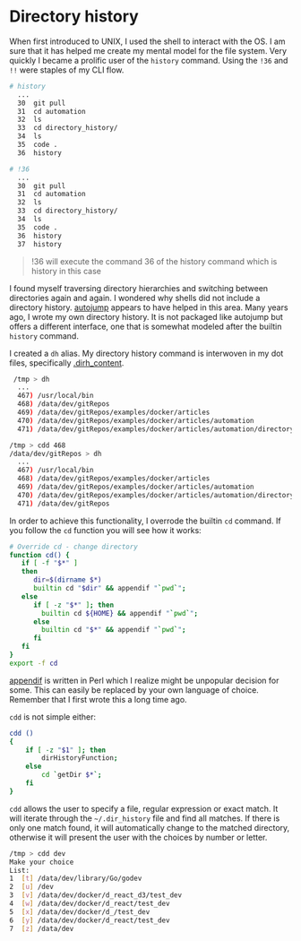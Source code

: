 # Directory history

When first introduced to UNIX, I used the shell to interact with the OS. I am sure that it has helped me create
my mental model for the file system. Very quickly I became a prolific user of the `history` command. Using the `!36` and `!!` were staples of my CLI flow.

```bash
# history
  ...
  30  git pull
  31  cd automation
  32  ls
  33  cd directory_history/
  34  ls
  35  code .
  36  history

# !36
  ...
  30  git pull
  31  cd automation
  32  ls
  33  cd directory_history/
  34  ls
  35  code .
  36  history
  37  history
```


> !36 will execute the command 36 of the history command which is history in this case

I found myself traversing directory hierarchies and switching between directories again and again. I wondered why shells did not include a directory history. [autojump](https://github.com/wting/autojump) appears to have helped in this area. Many years ago, I wrote my own directory history. It is not packaged like autojump but offers a different interface, one that is somewhat modeled after the builtin `history` command.

I created a `dh` alias. My directory history command is interwoven in my dot files, specifically [.dirh_content](https://github.com/macdougt/bash-examples/blob/master/.dirh_content).

```bash
 /tmp > dh
  ...
  467) /usr/local/bin
  468) /data/dev/gitRepos
  469) /data/dev/gitRepos/examples/docker/articles
  470) /data/dev/gitRepos/examples/docker/articles/automation
  471) /data/dev/gitRepos/examples/docker/articles/automation/directory_history

/tmp > cdd 468
/data/dev/gitRepos > dh
  ...
  467) /usr/local/bin
  468) /data/dev/gitRepos/examples/docker/articles
  469) /data/dev/gitRepos/examples/docker/articles/automation
  470) /data/dev/gitRepos/examples/docker/articles/automation/directory_history
  471) /data/dev/gitRepos
```

In order to achieve this functionality, I overrode the builtin `cd` command. If you follow the `cd` function you will see how it works:

``` bash
# Override cd - change directory
function cd() {
   if [ -f "$*" ]
   then
      dir=$(dirname $*)
      builtin cd "$dir" && appendif "`pwd`";
   else
      if [ -z "$*" ]; then
        builtin cd ${HOME} && appendif "`pwd`";
      else
        builtin cd "$*" && appendif "`pwd`";
      fi
   fi
}
export -f cd
```

[appendif](https://github.com/macdougt/bash-examples/blob/master/utils/appendif) is written in Perl which I realize might be unpopular decision for some. This can easily be replaced by your own language of choice. Remember that I first wrote this a long time ago.

`cdd` is not simple either:

``` bash
cdd ()
{
    if [ -z "$1" ]; then
        dirHistoryFunction;
    else
        cd `getDir $*`;
    fi
}
```

`cdd` allows the user to specify a file, regular expression or exact match. It will iterate through the `~/.dir_history` file and find all matches. If there is only one match found, it will automatically change to the matched directory, otherwise it will present the user with the choices by number or letter.

``` bash
/tmp > cdd dev
Make your choice
List:
1  [t] /data/dev/library/Go/godev
2  [u] /dev
3  [v] /data/dev/docker/d_react_d3/test_dev
4  [w] /data/dev/docker/d_react/test_dev
5  [x] /data/dev/docker/d_/test_dev
6  [y] /data/dev/docker/d_react/test_dev
7  [z] /data/dev

```
